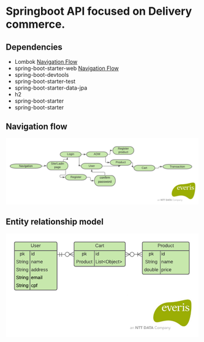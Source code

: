 # Springboot API focused on Delivery commerce.



## Dependencies
*  Lombok [Navigation Flow](https://projectlombok.org/)
* spring-boot-starter-web [Navigation Flow](https://spring.io/projects/spring-boot)
* spring-boot-devtools
* spring-boot-starter-test
* spring-boot-starter-data-jpa
* h2
* spring-boot-starter
* spring-boot-starter

## Navigation flow
![Navigation Flow](https://github.com/Israel-Lopes/Delivery---OhMyFastFood/blob/master/templates/navigation_flow.png)

## Entity relationship model
![Navigation Flow](https://github.com/Israel-Lopes/Delivery---OhMyFastFood/blob/master/templates/Diagrama_de_fluxo_de_relacionamento.png)



